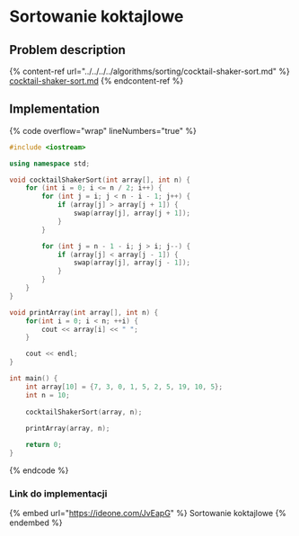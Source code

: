# Sortowanie koktajlowe

## Problem description

{% content-ref url="../../../../algorithms/sorting/cocktail-shaker-sort.md" %}
[cocktail-shaker-sort.md](../../../../algorithms/sorting/cocktail-shaker-sort.md)
{% endcontent-ref %}

## Implementation

{% code overflow="wrap" lineNumbers="true" %}
```cpp
#include <iostream>

using namespace std;

void cocktailShakerSort(int array[], int n) {
    for (int i = 0; i <= n / 2; i++) {
        for (int j = i; j < n - i - 1; j++) {
            if (array[j] > array[j + 1]) {
                swap(array[j], array[j + 1]);
            }
        }

        for (int j = n - 1 - i; j > i; j--) {
            if (array[j] < array[j - 1]) {
                swap(array[j], array[j - 1]);
            }
        }
    }
}

void printArray(int array[], int n) {
    for(int i = 0; i < n; ++i) {
        cout << array[i] << " ";
    }

    cout << endl;
}

int main() {
    int array[10] = {7, 3, 0, 1, 5, 2, 5, 19, 10, 5};
    int n = 10;
    
    cocktailShakerSort(array, n);
    
    printArray(array, n);

    return 0;
}
```
{% endcode %}

### Link do implementacji

{% embed url="https://ideone.com/JvEapG" %}
Sortowanie koktajlowe
{% endembed %}